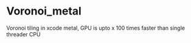 # Voronoi_metal
Voronoi tiling in xcode metal, GPU is upto x 100 times faster than single threader CPU
